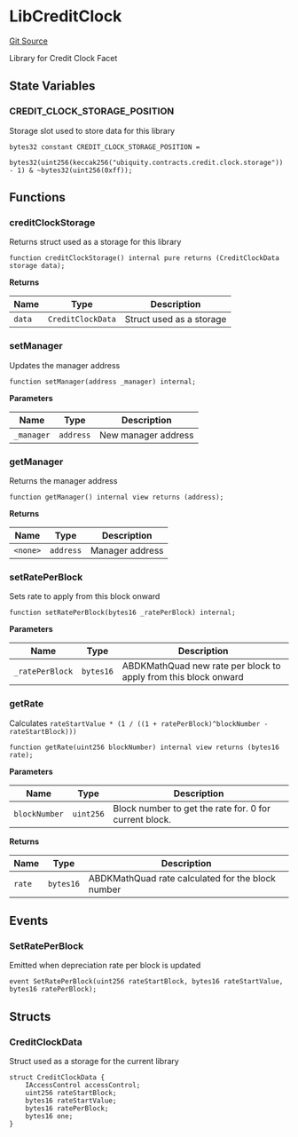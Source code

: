 # LibCreditClock
[Git Source](https://github.com/ubiquity/ubiquity-dollar/blob/0cae71618450aff584ed3369a18e2ba12900dc6b/src/dollar/libraries/LibCreditClock.sol)

Library for Credit Clock Facet


## State Variables
### CREDIT_CLOCK_STORAGE_POSITION
Storage slot used to store data for this library


```solidity
bytes32 constant CREDIT_CLOCK_STORAGE_POSITION =
    bytes32(uint256(keccak256("ubiquity.contracts.credit.clock.storage")) - 1) & ~bytes32(uint256(0xff));
```


## Functions
### creditClockStorage

Returns struct used as a storage for this library


```solidity
function creditClockStorage() internal pure returns (CreditClockData storage data);
```
**Returns**

|Name|Type|Description|
|----|----|-----------|
|`data`|`CreditClockData`|Struct used as a storage|


### setManager

Updates the manager address


```solidity
function setManager(address _manager) internal;
```
**Parameters**

|Name|Type|Description|
|----|----|-----------|
|`_manager`|`address`|New manager address|


### getManager

Returns the manager address


```solidity
function getManager() internal view returns (address);
```
**Returns**

|Name|Type|Description|
|----|----|-----------|
|`<none>`|`address`|Manager address|


### setRatePerBlock

Sets rate to apply from this block onward


```solidity
function setRatePerBlock(bytes16 _ratePerBlock) internal;
```
**Parameters**

|Name|Type|Description|
|----|----|-----------|
|`_ratePerBlock`|`bytes16`|ABDKMathQuad new rate per block to apply from this block onward|


### getRate

Calculates `rateStartValue * (1 / ((1 + ratePerBlock)^blockNumber - rateStartBlock)))`


```solidity
function getRate(uint256 blockNumber) internal view returns (bytes16 rate);
```
**Parameters**

|Name|Type|Description|
|----|----|-----------|
|`blockNumber`|`uint256`|Block number to get the rate for. 0 for current block.|

**Returns**

|Name|Type|Description|
|----|----|-----------|
|`rate`|`bytes16`|ABDKMathQuad rate calculated for the block number|


## Events
### SetRatePerBlock
Emitted when depreciation rate per block is updated


```solidity
event SetRatePerBlock(uint256 rateStartBlock, bytes16 rateStartValue, bytes16 ratePerBlock);
```

## Structs
### CreditClockData
Struct used as a storage for the current library


```solidity
struct CreditClockData {
    IAccessControl accessControl;
    uint256 rateStartBlock;
    bytes16 rateStartValue;
    bytes16 ratePerBlock;
    bytes16 one;
}
```

